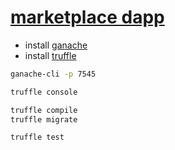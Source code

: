 # [marketplace dapp](https://www.youtube.com/playlist?list=PLS5SEs8ZftgW6kyVyD43dLXK0xpfiaJBJ)



- install [ganache](https://www.npmjs.com/package/ganache-cli)
- install [truffle](https://www.npmjs.com/package/truffle)

```sh
ganache-cli -p 7545

truffle console

truffle compile
truffle migrate

truffle test
```
